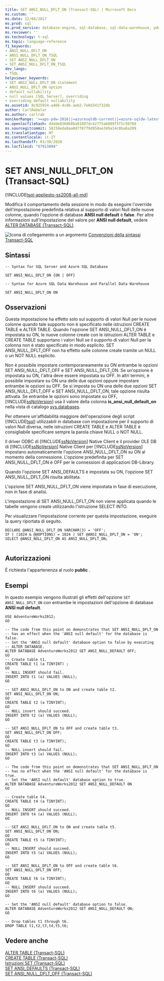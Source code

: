 ```yaml
---
title: SET ANSI_NULL_DFLT_ON (Transact-SQL) | Microsoft Docs
ms.custom: ''
ms.date: 12/04/2017
ms.prod: sql
ms.prod_service: database-engine, sql-database, sql-data-warehouse, pdw
ms.reviewer: ''
ms.technology: t-sql
ms.topic: language-reference
f1_keywords:
- ANSI_NULL_DFLT_ON
- ANSI_NULL_DFLT_ON_TSQL
- SET ANSI_NULL_DFLT_ON
- SET_ANSI_NULL_DFLT_ON_TSQL
dev_langs:
- TSQL
helpviewer_keywords:
- SET ANSI_NULL_DFLT_ON statement
- ANSI_NULL_DFLT_ON option
- default nullability
- null values [SQL Server], overriding
- overriding default nullability
ms.assetid: 8c925924-a466-4c8b-aeb2-7e0d341f32db
author: CarlRabeler
ms.author: carlrab
monikerRange: '>=aps-pdw-2016||=azuresqldb-current||=azure-sqldw-latest||>=sql-server-2016||=sqlallproducts-allversions||>=sql-server-linux-2017||=azuresqldb-mi-current'
ms.openlocfilehash: d4dde0368b8ba81807dc42775ab089f5f5c99768
ms.sourcegitcommit: 58158eda0aa0d7f87f9d958ae349a14c0ba8a209
ms.translationtype: HT
ms.contentlocale: it-IT
ms.lasthandoff: 03/30/2020
ms.locfileid: "67913894"
---
```

# <a name="set-ansi_null_dflt_on-transact-sql"></a>SET ANSI_NULL_DFLT_ON (Transact-SQL)
[!INCLUDE[tsql-appliesto-ss2008-all-md](../../includes/tsql-appliesto-ss2008-all-md.md)]

  Modifica il comportamento della sessione in modo da eseguire l'override dell'impostazione predefinita relativa al supporto di valori Null delle nuove colonne, quando l'opzione di database **ANSI null default** è **false**. Per altre informazioni sull'impostazione del valore per **ANSI null default**, vedere [ALTER DATABASE &#40;Transact-SQL&#41;](../../t-sql/statements/alter-database-transact-sql.md).  
  
 ![Icona di collegamento a un argomento](../../database-engine/configure-windows/media/topic-link.gif "Icona di collegamento a un argomento") [Convenzioni della sintassi Transact-SQL](../../t-sql/language-elements/transact-sql-syntax-conventions-transact-sql.md)  

## <a name="syntax"></a>Sintassi

```
-- Syntax for SQL Server and Azure SQL Database

SET ANSI_NULL_DFLT_ON {ON | OFF}
```

```
-- Syntax for Azure SQL Data Warehouse and Parallel Data Warehouse

SET ANSI_NULL_DFLT_ON ON
```

## <a name="remarks"></a>Osservazioni  
 Questa impostazione ha effetto solo sul supporto di valori Null per le nuove colonne quando tale supporto non è specificato nelle istruzioni CREATE TABLE e ALTER TABLE. Quando l'opzione SET ANSI_NULL_DFLT_ON è impostata su ON, le nuove colonne create con le istruzioni ALTER TABLE e CREATE TABLE supportano i valori Null se il supporto di valori Null per la colonna non è stato specificato in modo esplicito. SET ANSI_NULL_DFLT_OFF non ha effetto sulle colonne create tramite un NULL o un NOT NULL esplicito.  
  
 Non è possibile impostare contemporaneamente su ON entrambe le opzioni SET ANSI_NULL_DFLT_OFF e SET ANSI_NULL_DFLT_ON. Se un'opzione è impostata su ON, l'altra deve essere impostata su OFF. In altri termini, è possibile impostare su ON una delle due opzioni oppure impostare entrambe le opzioni su OFF. Se si imposta su ON una delle due opzioni SET ANSI_NULL_DFLT_OFF e SET ANSI_NULL_DFLT_ON, tale opzione risulta attivata. Se entrambe le opzioni sono impostate su OFF, [!INCLUDE[ssNoVersion](../../includes/ssnoversion-md.md)] usa il valore della colonna **is_ansi_null_default_on** nella vista di catalogo [sys.databases](../../relational-databases/system-catalog-views/sys-databases-transact-sql.md).  
  
 Per ottenere un'affidabilità maggiore dell'operazione degli script [!INCLUDE[tsql](../../includes/tsql-md.md)] utilizzabili in database con impostazione per il supporto di valori Null diversa, nelle istruzioni CREATE TABLE e ALTER TABLE è consigliabile specificare sempre la parola chiave NULL o NOT NULL.  
  
 Il driver ODBC di [!INCLUDE[ssNoVersion](../../includes/ssnoversion-md.md)] Native Client e il provider OLE DB di [!INCLUDE[ssNoVersion](../../includes/ssnoversion-md.md)] Native Client per [!INCLUDE[ssNoVersion](../../includes/ssnoversion-md.md)] impostano automaticamente l'opzione ANSI_NULL_DFLT_ON su ON al momento della connessione. L'opzione predefinita per SET ANSI_NULL_DFLT_ON è OFF per le connessioni di applicazioni DB-Library.  
  
 Quando l'opzione SET ANSI_DEFAULTS è impostata su ON, l'opzione SET ANSI_NULL_DFLT_ON risulta abilitata.  
  
 L'opzione SET ANSI_NULL_DFLT_ON viene impostata in fase di esecuzione, non in fase di analisi.  
  
 L'impostazione di SET ANSI_NULL_DFLT_ON non viene applicata quando le tabelle vengono create utilizzando l'istruzione SELECT INTO.  
  
 Per visualizzare l'impostazione corrente per questa impostazione, eseguire la query riportata di seguito.  
  
```  
DECLARE @ANSI_NULL_DFLT_ON VARCHAR(3) = 'OFF';  
IF ( (1024 & @@OPTIONS) = 1024 ) SET @ANSI_NULL_DFLT_ON = 'ON';  
SELECT @ANSI_NULL_DFLT_ON AS ANSI_NULL_DFLT_ON;  
  
```  
  
## <a name="permissions"></a>Autorizzazioni  
 È richiesta l'appartenenza al ruolo **public** .  
  
## <a name="examples"></a>Esempi  
 In questo esempio vengono illustrati gli effetti dell'opzione `SET ANSI_NULL_DFLT_ON` con entrambe le impostazioni dell'opzione di database **ANSI null default**.  
  
```  
USE AdventureWorks2012;  
GO  
  
-- The code from this point on demonstrates that SET ANSI_NULL_DFLT_ON  
-- has an effect when the 'ANSI null default' for the database is false.  
-- Set the 'ANSI null default' database option to false by executing  
-- ALTER DATABASE.  
ALTER DATABASE AdventureWorks2012 SET ANSI_NULL_DEFAULT OFF;  
GO  
-- Create table t1.  
CREATE TABLE t1 (a TINYINT) ;  
GO   
-- NULL INSERT should fail.  
INSERT INTO t1 (a) VALUES (NULL);  
GO  
  
-- SET ANSI_NULL_DFLT_ON to ON and create table t2.  
SET ANSI_NULL_DFLT_ON ON;  
GO  
CREATE TABLE t2 (a TINYINT);  
GO   
-- NULL insert should succeed.  
INSERT INTO t2 (a) VALUES (NULL);  
GO  
  
-- SET ANSI_NULL_DFLT_ON to OFF and create table t3.  
SET ANSI_NULL_DFLT_ON OFF;  
GO  
CREATE TABLE t3 (a TINYINT);  
GO  
-- NULL insert should fail.  
INSERT INTO t3 (a) VALUES (NULL);  
GO  
  
-- The code from this point on demonstrates that SET ANSI_NULL_DFLT_ON   
-- has no effect when the 'ANSI null default' for the database is true.  
-- Set the 'ANSI null default' database option to true.  
ALTER DATABASE AdventureWorks2012 SET ANSI_NULL_DEFAULT ON  
GO  
  
-- Create table t4.  
CREATE TABLE t4 (a TINYINT);  
GO   
-- NULL INSERT should succeed.  
INSERT INTO t4 (a) VALUES (NULL);  
GO  
  
-- SET ANSI_NULL_DFLT_ON to ON and create table t5.  
SET ANSI_NULL_DFLT_ON ON;  
GO  
CREATE TABLE t5 (a TINYINT);  
GO   
-- NULL INSERT should succeed.  
INSERT INTO t5 (a) VALUES (NULL);  
GO  
  
-- SET ANSI_NULL_DFLT_ON to OFF and create table t6.  
SET ANSI_NULL_DFLT_ON OFF;  
GO  
CREATE TABLE t6 (a TINYINT);  
GO   
-- NULL INSERT should succeed.  
INSERT INTO t6 (a) VALUES (NULL);  
GO  
  
-- Set the 'ANSI null default' database option to false.  
ALTER DATABASE AdventureWorks2012 SET ANSI_NULL_DEFAULT ON;  
GO  
  
-- Drop tables t1 through t6.  
DROP TABLE t1,t2,t3,t4,t5,t6;  
```  
  
## <a name="see-also"></a>Vedere anche  
 [ALTER TABLE &#40;Transact-SQL&#41;](../../t-sql/statements/alter-table-transact-sql.md)   
 [CREATE TABLE &#40;Transact-SQL&#41;](../../t-sql/statements/create-table-transact-sql.md)   
 [Istruzioni SET &#40;Transact-SQL&#41;](../../t-sql/statements/set-statements-transact-sql.md)   
 [SET ANSI_DEFAULTS &#40;Transact-SQL&#41;](../../t-sql/statements/set-ansi-defaults-transact-sql.md)   
 [SET ANSI_NULL_DFLT_OFF &#40;Transact-SQL&#41;](../../t-sql/statements/set-ansi-null-dflt-off-transact-sql.md)  
  
  

